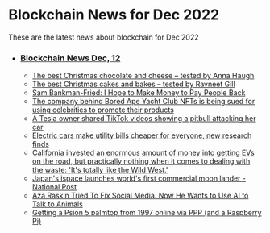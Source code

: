 # Blockchain News for Dec 2022
These are the latest news about blockchain for Dec 2022
- ### [Blockchain News Dec, 12](./12)
    - [The best Christmas chocolate and cheese – tested by Anna Haugh](https://www.theguardian.com/food/2022/dec/11/the-best-christmas-chocolate-and-cheese-tested-by-anna-haugh-masterchef-judge) 
    - [The best Christmas cakes and bakes – tested by Ravneet Gill](https://www.theguardian.com/food/2022/dec/11/the-best-christmas-cakes-and-bakes-tested-by-ravneet-gill-junior-bake-off-judge) 
    - [Sam Bankman-Fried: I Hope to Make Money to Pay People Back](https://news.slashdot.org/story/22/12/11/0244220/sam-bankman-fried-i-hope-to-make-money-to-pay-people-back) 
    - [The company behind Bored Ape Yacht Club NFTs is being sued for using celebrities to promote their products](https://www.businessinsider.com/celebrities-named-lawsuit-against-company-behind-bored-ape-nfts-2022-12) 
    - [A Tesla owner shared TikTok videos showing a pitbull attacking her car](https://www.businessinsider.com/owner-shared-tiktok-videos-showing-pitbull-attacking-her-tesla-2022-12) 
    - [Electric cars make utility bills cheaper for everyone, new research finds](https://www.businessinsider.com/electric-cars-grid-utility-bills-electricity-rates-cheaper-for-everyone-2022-12) 
    - [California invested an enormous amount of money into getting EVs on the road, but practically nothing when it comes to dealing with the waste: 'It's totally like the Wild West.'](https://www.businessinsider.com/ev-battery-recycling-lack-policy-2022-12) 
    - [Japan's ispace launches world's first commercial moon lander - National Post](https://nationalpost.com/pmn/news-pmn/japans-ispace-launches-worlds-first-commercial-moon-lander) 
    - [Aza Raskin Tried To Fix Social Media. Now He Wants to Use AI to Talk to Animals](https://time.com/6240144/aza-raskin-ai-animals-social-media/) 
    - [Getting a Psion 5 palmtop from 1997 online via PPP (and a Raspberry Pi)](https://www.kianryan.co.uk/2022-11-28-psion-sidecar-ppp-modem-and-terminal/) 
